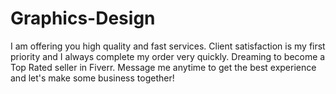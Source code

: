 # Graphics-Design
I am offering you high quality and fast services. Client satisfaction is my first priority and I always complete my order very quickly. Dreaming to become a Top Rated seller in Fiverr. Message me anytime to get the best experience and let's make some business together!
